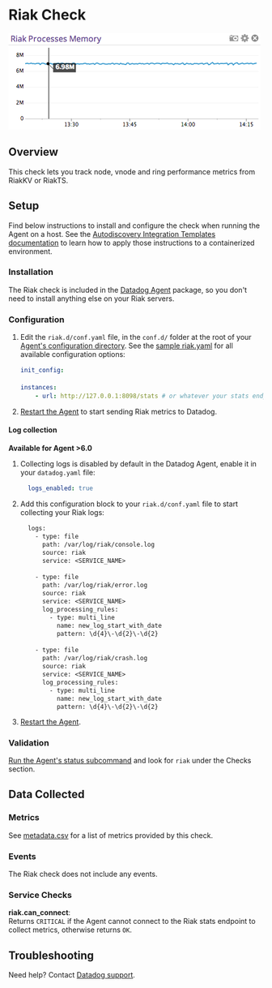# Riak Check

![Riak Graph][1]

## Overview

This check lets you track node, vnode and ring performance metrics from RiakKV or RiakTS.

## Setup

Find below instructions to install and configure the check when running the Agent on a host. See the [Autodiscovery Integration Templates documentation][2] to learn how to apply those instructions to a containerized environment.

### Installation

The Riak check is included in the [Datadog Agent][3] package, so you don't need to install anything else on your Riak servers.

### Configuration

1. Edit the `riak.d/conf.yaml` file, in the `conf.d/` folder at the root of your [Agent's configuration directory][4]. See the [sample riak.yaml][5] for all available configuration options:

    ```yaml
    init_config:

    instances:
      	- url: http://127.0.0.1:8098/stats # or whatever your stats endpoint is
    ```

2. [Restart the Agent][6] to start sending Riak metrics to Datadog.

#### Log collection

**Available for Agent >6.0**

1. Collecting logs is disabled by default in the Datadog Agent, enable it in your `datadog.yaml` file:

    ```yaml
      logs_enabled: true
    ```

2. Add this configuration block to your `riak.d/conf.yaml` file to start collecting your Riak logs:

    ```
      logs:
        - type: file
          path: /var/log/riak/console.log
          source: riak
          service: <SERVICE_NAME>

        - type: file
          path: /var/log/riak/error.log
          source: riak
          service: <SERVICE_NAME>
          log_processing_rules:
            - type: multi_line
              name: new_log_start_with_date
              pattern: \d{4}\-\d{2}\-\d{2}

        - type: file
          path: /var/log/riak/crash.log
          source: riak
          service: <SERVICE_NAME>
          log_processing_rules:
            - type: multi_line
              name: new_log_start_with_date
              pattern: \d{4}\-\d{2}\-\d{2}
    ```

3. [Restart the Agent][6].

### Validation

[Run the Agent's status subcommand][7] and look for `riak` under the Checks section.

## Data Collected
### Metrics

See [metadata.csv][8] for a list of metrics provided by this check.

### Events
The Riak check does not include any events.

### Service Checks

**riak.can_connect**:<br>
Returns `CRITICAL` if the Agent cannot connect to the Riak stats endpoint to collect metrics, otherwise returns `OK`.

## Troubleshooting
Need help? Contact [Datadog support][9].

[1]: https://raw.githubusercontent.com/DataDog/integrations-core/master/riak/images/riak_graph.png
[2]: https://docs.datadoghq.com/agent/autodiscovery/integrations
[3]: https://app.datadoghq.com/account/settings#agent
[4]: https://docs.datadoghq.com/agent/guide/agent-configuration-files/?tab=agentv6#agent-configuration-directory
[5]: https://github.com/DataDog/integrations-core/blob/master/riak/datadog_checks/riak/data/conf.yaml.example
[6]: https://docs.datadoghq.com/agent/guide/agent-commands/?tab=agentv6#start-stop-and-restart-the-agent
[7]: https://docs.datadoghq.com/agent/guide/agent-commands/?tab=agentv6#agent-status-and-information
[8]: https://github.com/DataDog/integrations-core/blob/master/riak/metadata.csv
[9]: https://docs.datadoghq.com/help
